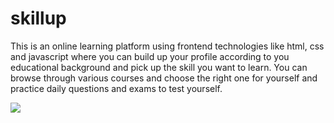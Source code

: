 # skillup

This is an online learning platform using frontend technologies like html, css and javascript where you can build up your profile according to you educational background and pick up the skill you want to learn. You can browse through various courses and choose the right one for yourself and practice daily questions and exams to test yourself.

<img src="https://encrypted-tbn0.gstatic.com/images?q=tbn:ANd9GcSi7z4IgjMkuky43Jlt1gW4SkO-qPqtdG6Nig&s">
